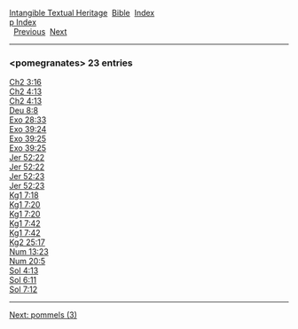 [Intangible Textual Heritage](../../index)  [Bible](../index) 
[Index](index)   
[p Index](_p_)  
  [Previous](c08677)  [Next](c08679) 

------------------------------------------------------------------------

### &lt;pomegranates&gt; 23 entries

[Ch2 3:16](../kjv/ch2003.htm#016)  
[Ch2 4:13](../kjv/ch2004.htm#013)  
[Ch2 4:13](../kjv/ch2004.htm#013)  
[Deu 8:8](../kjv/deu008.htm#008)  
[Exo 28:33](../kjv/exo028.htm#033)  
[Exo 39:24](../kjv/exo039.htm#024)  
[Exo 39:25](../kjv/exo039.htm#025)  
[Exo 39:25](../kjv/exo039.htm#025)  
[Jer 52:22](../kjv/jer052.htm#022)  
[Jer 52:22](../kjv/jer052.htm#022)  
[Jer 52:23](../kjv/jer052.htm#023)  
[Jer 52:23](../kjv/jer052.htm#023)  
[Kg1 7:18](../kjv/kg1007.htm#018)  
[Kg1 7:20](../kjv/kg1007.htm#020)  
[Kg1 7:20](../kjv/kg1007.htm#020)  
[Kg1 7:42](../kjv/kg1007.htm#042)  
[Kg1 7:42](../kjv/kg1007.htm#042)  
[Kg2 25:17](../kjv/kg2025.htm#017)  
[Num 13:23](../kjv/num013.htm#023)  
[Num 20:5](../kjv/num020.htm#005)  
[Sol 4:13](../kjv/sol004.htm#013)  
[Sol 6:11](../kjv/sol006.htm#011)  
[Sol 7:12](../kjv/sol007.htm#012)  

------------------------------------------------------------------------

[Next: pommels (3)](c08679)
